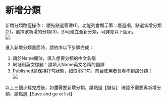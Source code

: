 # 新增分類
新增分類路徑操作：
請先點選管理(1)，功能列會顯示第二層選項，點選新增分類(2)，選擇欲新增的分類(3)，即可建立全新分類，可詳見以下圖示。  
![](https://i.imgur.com/lPuVO9s.png)

進入新增分類畫面時，請依序以下步驟完成：
1. 請於Name欄位，填入想要分類的中文名稱
2. 網址用英文標題：請填入Name英文名稱的翻譯
3. Published請保持打勾狀態，如取消打勾，前台使用者會看不到該分類！  
![](https://i.imgur.com/2cdEacs.png)

以上三個步驟完成後，如還需要新增分類，請點選【儲存】
確認不需要再新增分類，請點選【Save and go ot list】